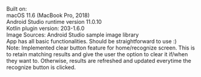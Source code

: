 Built on:\
macOS 11.6 (MacBook Pro, 2018)\
Android Studio runtime version 11.0.10\
Kotlin plugin version: 203-1.6.0\
Image Sources: Android Studio sample image library\
App has all basic functionalities. Should be straightforward to use :)\
Note: Implemented clear button feature for home/recognize screen. This is to retain matching results and give the user the option to clear it if/when they want to. Otherwise, results are refreshed and updated everytime the recognize button is clicked.
